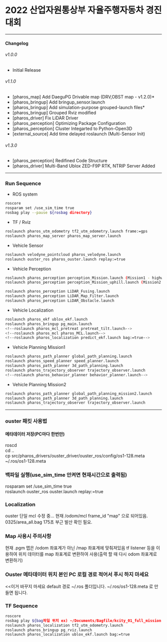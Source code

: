 # 2022 산업자원통상부 자율주행자동차 경진대회
___
#### Changelog
###### v1.0.0
- Initial Release  
###### v1.1.0
- [pharos_map] Add DaeguPG Drivable map (DRV,OBST map - v1.2.0)*
- [pharos_bringup] Add bringup_sensor.launch
- [pharos_bringup] Add simulation-purpose grouped-launch files*
- [pharos_bringup] Grouped Rviz modified
- [pharos_driver] Fix LiDAR Driver
- [pharos_perception] Optimizing Package Configuration
- [pharos_perception] Cluster Integarted to Python-Open3D
- [external_source] Add time delayed roslaunch (Multi-Sensor Init)
###### v1.3.0
- [pharos_perception] Redifined Code Structure
- [pharos_driver] Multi-Band Ublox ZED-F9P RTK, NTRIP Server Added

___
### Run Sequence
- ROS system
```bash
roscore  
rosparam set /use_sim_time true
rosbag play --pause ${rosbag directory} 
```
- TF / Rviz 
```bash
roslaunch pharos_utm_odometry tf2_utm_odometry.launch frame:=gps
roslaunch pharos_map_server pharos_map_server.launch 
```
- Vehicle Sensor
```bash
roslaunch velodyne_pointcloud pharos_velodyne.launch  
roslaunch ouster_ros pharos_ouster.launch replay:=true
```
- Vehicle Perception
```bash
roslaunch pharos_perception perception_Mission.launch (Mission1 - highway mission)
roslaunch pharos_perception perception_Mission_uphill.launch (Mission2 - uphill mission)

roslaunch pharos_perception LiDAR_Fusing.launch
roslaunch pharos_perception LiDAR_Map_Filter.launch
roslaunch pharos_perception LiDAR_Obstacle.launch
```
- Vehicle Localization
```bash
roslaunch pharos_ekf ublox_ekf.launch  
roslaunch pharos_bringup pg_main.launch 
<!--roslaunch pharos_mcl_pretreat pretreat_tilt.launch-->
<!--roslaunch pharos_mcl pharos_MCL.launch-->
<!--roslaunch pharos_localization predict_ekf.launch bag:=true-->
```
- Vehicle Planning Mission1
```bash
roslaunch pharos_path_planner global_path_planning.launch  
roslaunch pharos_speed_planner speed_planner.launch  
roslaunch pharos_path_planner 3d_path_planning.launch 
roslaunch pharos_trajectory_observer trajectory_observer.launch
<!--roslaunch pharos_behavior_planner behavior_planner.launch-->
```
- Vehicle Planning Mission2
```bash
roslaunch pharos_path_planner global_path_planning_mission2.launch  
roslaunch pharos_path_planner 3d_path_planning.launch  
roslaunch pharos_trajectory_observer trajectory_observer.launch
```

***
### ouster 패킷 사용법  
#### 메타데이터 저장(PC마다 한번만)  
roscd  
cd ..  
cp src/pharos_drivers/ouster_driver/ouster_ros/config/os1-128.meta ~/.ros/os1-128.meta  

### 백파일 실행(use_sim_time 안켜면 현재시간으로 출력됨)
rosparam set /use_sim_time true  
roslaunch ouster_ros ouster.launch replay:=true  

### Localization
ouster 단일 mcl 수정 중...
현재 /odom/mcl frame_id "map" 으로 되어있음.
0325/area_all.bag 175초 부근 발산 확인 필요.

### Map 사용시 주의사항
현재 .pgm 맵은 /odom 좌표계가 아닌 /map 좌표계에 맞춰져있음
tf listener 등을 이용하여 위치 데이터를 map 좌표계로 변환하여 사용(출력 할 때 다시 odom 좌표계로 변환하기)

### Ouster 메타데이터 위치 본인 PC 로컬 경로 적어서 푸시 하지 마세요
<arg name="metadata" default="os1-128.meta" doc="path to read or write metadata file when replaying or receiving sensor data, respectively"/> <<이거 바꾸지 마세요
default 경로 ~/.ros 폴더입니다.
~/.ros/os1-128.meta 로 만들면 됩니다.

### TF Sequence

```bash
roscore  
rosbag play ${bag파일 위치 ex) ~/Documents/Bagfile/kcity_01_full_mission.bag}  
roslaunch pharos_localization tf2_utm_odometry.launch  
roslaunch pharos_bringup pg_rviz.launch  
roslaunch pharos_localization ublox_ekf.launch bag:=true  
```
